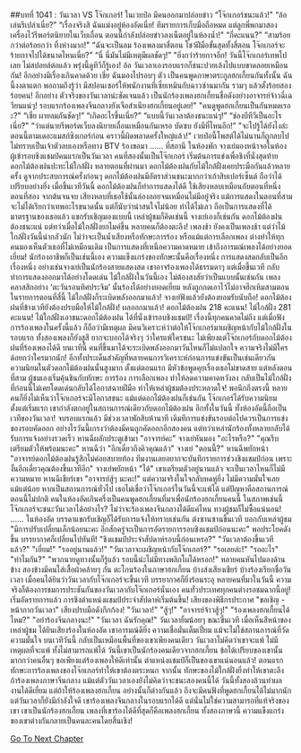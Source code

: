 ##บทที่ 1041 : วันเวลา VS โจ๊กเกอร์!
ในเวยป๋อ
มีคนออกมาปล่อยข่าว
“โจ๊กเกอร์ชนะแล้ว!"
“ล้อเล่นรึเปล่าเนี่ย?”
“เรื่องจริงสิ ฉันแม่งอยู่ห้องอัดเนี่ย! ทีมรายการเก็บมือถือหมด แต่ลูกพี่พกมาสองเครื่องไว้รีพอร์ตนิยายในเว็บเถื่อน ตอนนี้กำลังปล่อยข่าวลงเน็ตอยู่ในห้องน้ำ!"
“กี่คะแนน?”
“สามร้อยกว่าต่อร้อยกว่า ทิ้งห่างมาก!"
“ฉันจะเป็นลม ร้องเพลงมาสี่ตอน โชว์ฝีมือขั้นสุดทั้งสี่ตอน โจ๊กเกอร์จะร้ายกาจไปได้ขนาดไหนเนี่ย?”
“นี่ นี่มันไม่มีเหตุมีผลชัดๆ!”
"ยิ่งกว่าร้ายกาจอีก! วันนี้โจ๊กเกอร์เทพไปเลย ไม่สปอยล์ต่อแล้ว พรุ่งนี้ดูทีวีก็รู้เอง! อ้อ วันเวลาเองรอบแรกก็ชนะปวยเล้งไปแบบขาดลอยเหมือนกัน! อีกอย่างมีเรื่องเกินคาดด้วย เชี่ย ฉันมองไปรอบๆ ตัว เป็นคนพูดภาษาตระกูลฮกเกี้ยนกันทั้งนั้น ฉันนี้งงตาแตก พอถามถึงรู้ว่า มีสปอนเซอร์ให้พนักงานที่เซี่ยเหมินกับฉาวซ่านมากัน รวมๆ แล้วตั้งร้อยสองร้อยคน! อีกอย่าง ตัวจริงของวันเวลาน่ะชัดเจนแล้ว เป็นนักร้องเพลงฮกเกี้ยนชื่อดังอย่างอาจารย์จ้าวฉี่เฉวียนแน่ๆ! รอบแรกร้องเพลงจีนกลางยังเจือสำเนียงฮกเกี้ยนอยู่เลย!"
"คนดูพูดฮกเกี้ยนเป็นกันหมดเรอะ?"
“เชี่ย ผายลมกันชัดๆ!”
“เกิดอะไรขึ้นเนี่ย?”
“แบบนี้วันเวลาต้องชนะแน่ๆ!”
“ช่องบีทีวีเป็นอะไรเนี่ย?"
“ว่าแต่นายรีพอร์ตเว็บลงนิยายเถื่อนเหมือนกันเหรอ บัดซบ ยังมีที่ไหนอีก!”
"จะไปรู้ได้ยังไงล่ะ ตอนนี้ตามเดอะแมสก์ซิงเกอร์ก่อน คราวนี้ผิดพลาดครั้งใหญ่แล้ว!"
เวยป๋อนี้โพสต์ได้ไม่นานก็ถูกลบไป ไม่ทราบเป็นเจ้าตัวลบเองหรือทาง BTV ร้องขอมา
……
ที่สถานี
ในห้องพัก
จางเย่มองหน้าจอในห้อง
ผู้เข้ารอบชิงแชมป์คนแรกเป็นวันเวลา คนที่สองนั้นเป็นโจ๊กเกอร์
เริ่มต้นการแข่งเพื่อชิงที่นั่งสุดท้าย
ดอกไม้ต้องฝนปะทะไม้ใกล้ฝั่ง
หลายตอนที่ผ่านมา ดอกไม้ต้องฝนกับไม้ใกล้ฝั่งเคยประมือกันแล้วหลายครั้ง ดูจากประสบการณ์ครั้งก่อนๆ ดอกไม้ต้องฝนมีอัตราส่วนชนะมากกว่าเก้าสิบเปอร์เซ็นต์ ถือว่าได้เปรียบอย่างยิ่ง เมื่อขึ้นเวทีวันนี้ ดอกไม้ต้องฝนก็ทำการแสดงได้ดี ใช้เสียงหลบเหมือนกับตอนที่หนึ่งตอนที่สอง จากต้นจนจบ เสียงหลบที่เธอใช้นั้นล่องลอยจนเหมือนไม่มีอยู่จริง แม้การแสดงในตอนที่สามจะไม่ได้เรียกว่าเทพอะไรขนาดนั้น แต่ก็นับว่าน่าสนใจไม่น้อย ทำได้ไม่เลว ถือเป็นการแสดงที่ได้มาตรฐานของเธอแล้ว
แขกรับเชิญมองแบบนี้
เหล่าผู้ชมก็คิดเช่นนี้
จางเย่เองก็เช่นกัน ดอกไม้ต้องฝนต้องชนะแน่
แต่ทว่าเมื่อไม้ใกล้ฝั่งยกไมค์ขึ้น หลายคนก็ต้องตะลึง!
เพลงช้า
ยังคงเป็นเพลงช้า
แต่ว่าไม้ใกล้ฝั่งวันนี้น่ากลัวนัก ไม่ว่าจะเป็นน้ำเสียงหรือทักษะการร้อง หรือแม้แต่การเลือกเพลง ต่างทำให้ทุกคนมองเห็นตัวเธอที่ไม่เหมือนเดิม เป็นการแสดงที่เหนือความคาดหมาย เข้าถึงอารมณ์เพลงได้อย่างยอดเยี่ยม!
นักร้องอาชีพก็เป็นเช่นนี้เอง ความแข็งแกร่งของทักษะนั้นคือเรื่องหนึ่ง การแสดงสดกลับเป็นอีกเรื่องหนึ่ง อย่างเช่นจางเย่เป็นนักร้องสายแสดงสด เขาอาจร้องเพลงได้ธรรมดาๆ แต่เมื่อขึ้นเวที กลับทำการแสดงออกมาได้อย่างโดดเด่น ไม้ใกล้ฝั่งในวันนี้เอง ไม่ต้องสงสัยว่าเป็นแบบนั้นเช่นกัน เพลงคลาสสิกอย่าง ‘ตะวันรอนทิศประจิม’ นั้นร้องได้อย่างยอดเยี่ยม หลังถูกกดเอาไว้ไม่อาจฮึกเหิมสามตอน ในรายการตอนที่สี่นี้ ไม้ใกล้ฝั่งก็ระเบิดพลังออกมาแล้ว!
จางเย่ฟังแล้วยังต้องยอมรับนับถือ!
ดอกไม้ต้องฝนที่ข้างเวทียังต้องปรบมือให้ไม้ใกล้ฝั่ง!
ผลออกมาแล้ว!
ดอกไม้ต้องฝน 218 คะแนน!
ไม้ใกล้ฝั่ง 281 คะแนน!
ไม้ใกล้ฝั่งเอาชนะดอกไม้ต้องฝน ได้ที่นั่งเข้ารอบชิงแชมป์!
เรื่องนี้ทุกคนคาดไม่ถึง แต่เมื่อฟังการร้องเพลงในครั้งนี้แล้ว ก็ถือว่ามีเหตุผล มีคนวิเคราะห์ว่าต่อให้โจ๊กเกอร์มาเผชิญหน้ากับไม้ใกล้ฝั่งในรอบแรก ทั้งสองเพลงก็ยังสูสี ยากจะบอกได้จริงๆ ว่าใครแพ้ใครชนะ ไม่เพียงแต่โจ๊กเกอร์กับดอกไม้ต้องฝนที่ร้องเพลงได้ดี บนเวทีนี้ คนที่ขึ้นมาได้จะระเบิดพลังออกมาวันไหนก็ไม่แปลกใจ ความจริงไม่มีใครด้อยกว่าใครมากนัก!
อีกทั้งประเด็นสำคัญที่หลายคนการวิเคราะห์ก่อนการแข่งขันเป็นเช่นเดียวกัน ความนิยมในตัวดอกไม้ต้องฝนนั้นสูงมาก ตั้งแต่ตอนแรก มีหัวข้อพูดคุยเรื่องเธอไม่ขาดสาย แต่หลังตอนที่สาม ผู้ชมเองเริ่มคุ้นชินกับทักษะ การร้อง การเลือกเพลง ทำให้ลดความคาดหวังลง กลับเป็นไม้ใกล้ฝั่งที่ก่อนนี้ไม่เคยโดดเด่นกลับได้โอกาสฉายฝีมือ ทำให้เหล่าผู้ชมต้องประหลาดใจ!
พอนึกถึงตรงนี้ หลายคนก็ยิ่งไม่เห็นว่าโจ๊กเกอร์จะมีโอกาสชนะ แม้แต่ดอกไม้ต้องฝนก็เช่นกัน โจ๊กเกอร์ได้รับความนิยมตั้งแต่เริ่มแรก เขากำลังตกอยู่ในสถานการณ์เดียวกับดอกไม้ต้องฝน อีกทั้งในวันนี้ ทั้งห้องอัดนี้ถือเป็นเวทีของวันเวลา!
จบรอบแรกแล้ว
มีช่วงเวลาพักสิบห้านาที
เดิมทีการแข่งขันรอบต่อไปควรเป็นการแข่งของรอบคัดออก อย่างไรวันนี้เกรงว่าต้องมีคนถูกคัดออกอีกสองคน แต่ทว่าเหล่านักร้องทั้งหลายกลับได้รับการแจ้งอย่างรวดเร็ว
หานฉีผลักประตูเข้ามา "อาจารย์คะ"
จางเย่หันมอง "อะไรหรือ?"
"คุณรีบเตรียมตัวให้พร้อมนะคะ" หานฉีว่า "อีกเดี๋ยวถึงคิวคุณแล้ว"
จางเย่ "ตอนนี้?"
หานฉีพยักหน้า "อาจารย์ดอกไม้ต้องฝนรู้สึกไม่ค่อยสบายท้อง ทีมงานเลยอยากจะบันทึกรายการช่วงชิงแชมป์ก่อน เพราะงั้นอีกเดี๋ยวคุณต้องขึ้นเวทีอีก"
จางเย่พยักหน้า "ได้"
เขาเตรียมตัวอยู่นานแล้ว จะเป็นเวลาไหนก็ไม่มีความหมาย
หานฉีเชียร์เขา "อาจารย์สู้ๆ นะคะ!" แต่ความจริงในใจกลับหดหู่ยิ่ง ไม่มีความมั่นใจเลยแม้แต่น้อย หากเป็นสถานการณ์ทั่วไป เธอไม่เชื่อว่าโจ๊กเกอร์ในวันนี้จะแพ้ได้ แต่ปัญหาคือสถานการณ์ตอนนี้ไม่ปกติ คนในห้องอัดเกินครึ่งเป็นคนพูดฮกเกี้ยนที่มาเพื่อนักร้องฮกเกี้ยนคนนี้ ในสภาพเช่นนี้ โจ๊กเกอร์จะชนะวันเวลาได้อย่างไร? ไม่ว่าจะร้องเพลงจีนกลางได้ดีแค่ไหน ทางผู้ชมก็ไม่ซื้อแน่นอน!
……
ในห้องอัด
บรรดาแขกรับเชิญก็ได้รับการแจ้งให้ทราบเช่นกัน
ต่งซานซานขึ้นเวที บอกกับเหล่าผู้ชม "มีการปรับเปลี่ยนเล็กน้อยนะคะ อีกสักครู่จะเป็นการอัดรายการรอบชิงแชมป์ก่อนนะคะ"
พอประโยคดังขึ้น บรรยากาศก็เปลี่ยนไปทันที!
"ชิงแชมป์ประจำสัปดาห์รอบนี้ก่อนเหรอ?"
"วันเวลาต้องขึ้นเวทีแล้ว?"
"เยี่ยม!"
"รออยู่นานแล้ว!"
"วันเวลาจะเผชิญหน้ากับโจ๊กเกอร์?"
"รอเลยล่ะ!"
"รออะไร"
"ทำไมกัน?"
"พวกนายดูทางนั้นก็รู้แล้ว รอบนี้น่ะไม่มีทางพลิกโผได้หรอก!"
หลายคนหันไปมองด้านข้าง
สองข้างมีคนใส่เสื้อผ้าคล้ายๆ กัน ตะโกนร้องในภาษาฮกเกี้ยน บ้างส่งเสียงเชียร์ บ้างร้องเรียกชื่อวันเวลา เมื่อคนได้ยินว่าวันเวลากับโจ๊กเกอร์จะขึ้นเวที บรรยากาศก็ยิ่งร้อนระอุ หลายคนที่มาในวันนี้ ความจริงก็ต้องการชมการประชันกันของวันเวลากับโจ๊กเกอร์นั่นเอง คนทั่วประเทศทุกคนต่างรอชมฉากนี้อยู่!
เริ่มอัดรายการแล้ว
การชิงตำแหน่งแชมป์ประจำสัปดาห์เริ่มต้นขึ้น!
เสียงของพิธีกรประกาศ "ขอเชิญ - หน้ากากวันเวลา"
เสียงปรบมือดังกึกก้อง!
"วันเวลา!"
"สู้ๆ!"
"อาจารย์จ้าวสู้ๆ!"
"ร้องเพลงฮกเกี้ยนได้ไหม?"
"อย่าร้องจีนกลางนะ!"
"วันเวลา ฉันรักคุณ!"
วันเวลายิ้มน้อยๆ ขณะขึ้นเวที เมื่อเห็นสีหน้าของเหล่าผู้ชม ได้ยินเสียงร้องในห้องอัด เขาอารมณ์ดียิ่ง ความเชื่อมั่นเต็มเปี่ยม แม้จะไม่ใช่สถานการณ์ที่วัดความมั่นใจ บนเวทีวันนี้ กลับเป็นเหมือนพื้นที่ของเขาเพียงคนเดียว วันเวลาไม่คิดว่าเขาจะแพ้ ไม่มีเหตุผลที่จะแพ้ ทั้งไม่สามารถแพ้ได้ วันนี้เขาเป็นนักร้องคนเดียวจากฮกเกี้ยน ข้อได้เปรียบของเขานั้นมากกว่าคนอื่นๆ ขอเพียงแต่ร้องเพลงให้ดีเท่านั้น ตำแหน่งแชมป์ก็เป็นของเขาแน่นอนแล้ว!
ตอนแรก ทักษะการร้องเพลงของโจ๊กเกอร์ทำให้เขาต้องตระหนก
จากนั้น ทักษะของไม้ใกล้ฝั่งยิ่งทำให้เขาตะลึง
ถ้าร้องเพลงภาษาจีนกลาง แม้แต่ตัววันเวลาเองยังไม่คิดว่าจะชนะสองคนนี้ได้ วันนี้ทั้งสองล้วนทำผลงานได้ดีเยี่ยม แต่ถ้าให้ร้องเพลงฮกเกี้ยน อย่างนั้นก็ต่างกันแล้ว ถึงจะมีคนฟังที่พูดฮกเกี้ยนได้ไม่มากนัก แต่วันเวลาก็ยังมีกำลังใจดี เขาร้องเพลงจีนกลางในรอบแรกได้ดี แต่นั่นไม่ใช่ความสามารถที่แท้จริงของเขา เขาเป็นนักร้องฮกเกี้ยน เพลงที่เขาร้องได้ดีที่สุดก็คือเพลงฮกเกี้ยน ทั้งสองภาษานี้ ความแข็งแกร่งของเขาต่างกันกลายเป็นคนละคนโดยสิ้นเชิง!


[Go To Next Chapter]( ./142.md)